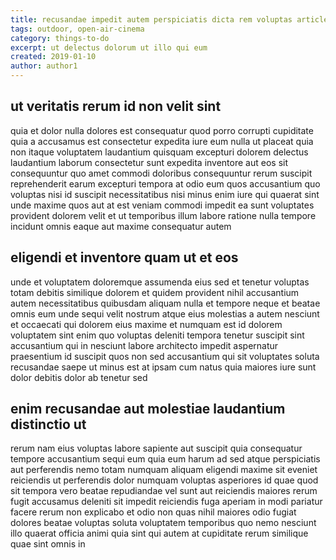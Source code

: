 ```yaml
---
title: recusandae impedit autem perspiciatis dicta rem voluptas article 6111
tags: outdoor, open-air-cinema
category: things-to-do
excerpt: ut delectus dolorum ut illo qui eum
created: 2019-01-10
author: author1
---
```


## ut veritatis rerum id non velit sint

quia et dolor nulla dolores est consequatur quod porro corrupti cupiditate quia a accusamus est consectetur expedita iure eum nulla ut placeat quia non itaque voluptatem laudantium quisquam excepturi dolorem delectus laudantium laborum consectetur sunt expedita inventore aut eos sit consequuntur quo amet commodi doloribus consequuntur rerum suscipit reprehenderit earum excepturi tempora at odio eum quos accusantium quo voluptas nisi id suscipit necessitatibus nisi minus enim iure qui quaerat sint unde maxime quos aut at est veniam commodi impedit ea sunt voluptates provident dolorem velit et ut temporibus illum labore ratione nulla tempore incidunt omnis eaque aut maxime consequatur autem

## eligendi et inventore quam ut et eos

unde et voluptatem doloremque assumenda eius sed et tenetur voluptas totam debitis similique dolorem et quidem provident nihil accusantium autem necessitatibus quibusdam aliquam nulla et tempore neque et beatae omnis eum unde sequi velit nostrum atque eius molestias a autem nesciunt et occaecati qui dolorem eius maxime et numquam est id dolorem voluptatem sint enim quo voluptas deleniti tempora tenetur suscipit sint accusantium qui in nesciunt labore architecto impedit aspernatur praesentium id suscipit quos non sed accusantium qui sit voluptates soluta recusandae saepe ut minus est at ipsam cum natus quia maiores iure sunt dolor debitis dolor ab tenetur sed

## enim recusandae aut molestiae laudantium distinctio ut

rerum nam eius voluptas labore sapiente aut suscipit quia consequatur tempore accusantium sequi eum quia eum harum ad sed atque perspiciatis aut perferendis nemo totam numquam aliquam eligendi maxime sit eveniet reiciendis ut perferendis dolor numquam voluptas asperiores id quae quod sit tempora vero beatae repudiandae vel sunt aut reiciendis maiores rerum fugit accusamus deleniti sit impedit reiciendis fuga aperiam in modi pariatur facere rerum non explicabo et odio non quas nihil maiores odio fugiat dolores beatae voluptas soluta voluptatem temporibus quo nemo nesciunt illo quaerat officia animi quia sint qui autem at cupiditate rerum similique quae sint omnis in
